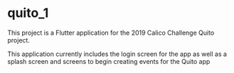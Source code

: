 # quito_1

This project is a Flutter application for the 2019 Calico Challenge Quito project. 

This application currently includes the login screen for the app as well as a splash screen and 
screens to begin creating events for the Quito app